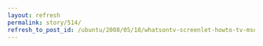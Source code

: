 ```yaml
---
layout: refresh
permalink: story/514/
refresh_to_post_id: /ubuntu/2008/05/18/whatsontv-screenlet-howto-tv-msor
---
```

